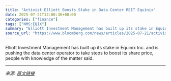 ```yaml
---
title: "Activist Elliott Boosts Stake in Data Center REIT Equinix"
date: 2025-07-21T12:00:36+08:00
categories: ["finance"]
tags: ["NMS:EQIX"]
summary: "Elliott Investment Management has built up its stake in Equinix Inc. and is pushing the data center operator to take steps to boost its share price, people with knowledge of the matter said."
source_url: "https://www.bloomberg.com/news/articles/2025-07-21/activist-elliott-boosts-stake-in-data-center-reit-equinix"
---
```


Elliott Investment Management has built up its stake in Equinix Inc. and is pushing the data center operator to take steps to boost its share price, people with knowledge of the matter said.

---

*来源: [原文链接](https://www.bloomberg.com/news/articles/2025-07-21/activist-elliott-boosts-stake-in-data-center-reit-equinix)*
